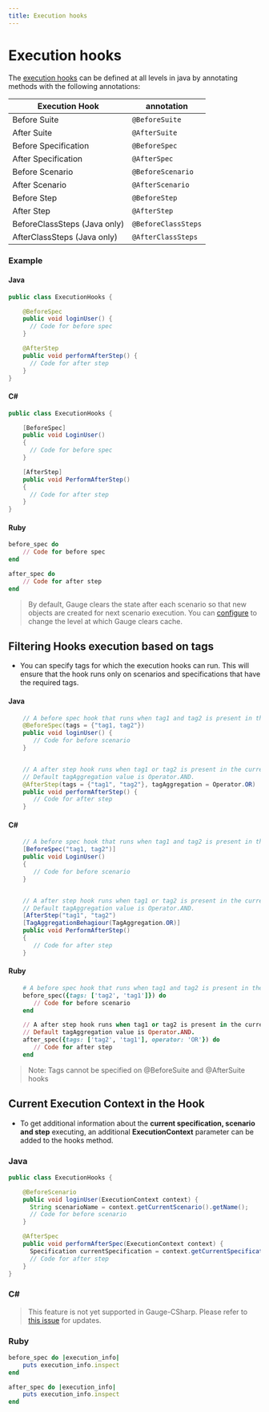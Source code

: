 ```yaml
---
title: Execution hooks
---
```


# Execution hooks 

The [execution hooks](../execution/execution_hooks.md) can be defined at all levels in java by annotating methods with the following annotations:


| Execution Hook | annotation  |
|----------------| ------------|
| Before Suite   | `@BeforeSuite`|
| After Suite    | `@AfterSuite`|
| Before Specification   | `@BeforeSpec`|
| After Specification   | `@AfterSpec`|
| Before Scenario | `@BeforeScenario`|
| After Scenario   | `@AfterScenario`|
| Before Step | `@BeforeStep` |
|After Step| `@AfterStep`|
|BeforeClassSteps (Java only)|`@BeforeClassSteps`|
|AfterClassSteps (Java only)|`@AfterClassSteps`|

### Example

#### Java

````java
public class ExecutionHooks {

    @BeforeSpec
    public void loginUser() {
      // Code for before spec
    }

    @AfterStep
    public void performAfterStep() {
      // Code for after step
    }
}
````

#### C# #

````csharp
public class ExecutionHooks {

    [BeforeSpec]
    public void LoginUser() 
    {
      // Code for before spec
    }

    [AfterStep]
    public void PerformAfterStep() 
    {
      // Code for after step
    }
}
````

#### Ruby

````ruby
before_spec do
    // Code for before spec
end

after_spec do
    // Code for after step
end
````

> By default, Gauge clears the state after each scenario so that new objects are created for next scenario execution.
You can [configure](configuration.md#gaugeclearstatelevel) to change the level at which Gauge clears cache.

## Filtering Hooks execution based on tags

* You can specify tags for which the execution hooks can run. This will ensure that the hook runs only on scenarios and specifications that have the required tags.

#### Java

````java
    // A before spec hook that runs when tag1 and tag2 is present in the current scenario and spec.
    @BeforeSpec(tags = {"tag1, tag2"})
    public void loginUser() {
       // Code for before scenario
    }


    // A after step hook runs when tag1 or tag2 is present in the current scenario and spec.
    // Default tagAggregation value is Operator.AND.
    @AfterStep(tags = {"tag1", "tag2"}, tagAggregation = Operator.OR)
    public void performAfterStep() {
       // Code for after step
    }

````

#### C# #

````csharp
    // A before spec hook that runs when tag1 and tag2 is present in the current scenario and spec.
    [BeforeSpec("tag1, tag2")]
    public void LoginUser() 
    {
       // Code for before scenario
    }


    // A after step hook runs when tag1 or tag2 is present in the current scenario and spec.
    // Default tagAggregation value is Operator.AND.
    [AfterStep("tag1", "tag2")
    [TagAggregationBehagiour(TagAggregation.OR)]
    public void PerformAfterStep() 
    {
       // Code for after step
    }

````

#### Ruby

````ruby
    # A before spec hook that runs when tag1 and tag2 is present in the current scenario and spec.
    before_spec({tags: ['tag2', 'tag1']}) do
       // Code for before scenario
    end

    // A after step hook runs when tag1 or tag2 is present in the current scenario and spec.
    // Default tagAggregation value is Operator.AND.
    after_spec({tags: ['tag2', 'tag1'], operator: 'OR'}) do
       // Code for after step
    end

````

> Note: Tags cannot be specified on @BeforeSuite and @AfterSuite hooks


## Current Execution Context in the Hook

* To get additional information about the **current specification, scenario and step** executing, an additional **ExecutionContext** parameter can be added to the hooks method.

### Java

````java
public class ExecutionHooks {

    @BeforeScenario
    public void loginUser(ExecutionContext context) {
      String scenarioName = context.getCurrentScenario().getName();
      // Code for before scenario
    }

    @AfterSpec
    public void performAfterSpec(ExecutionContext context) {
      Specification currentSpecification = context.getCurrentSpecification();
      // Code for after step
    }
}
````

### C# #

> This feature is not yet supported in Gauge-CSharp. Please refer to [this issue](https://github.com/getgauge/gauge-csharp/issues/53) for updates.

### Ruby

````ruby
before_spec do |execution_info|
    puts execution_info.inspect
end

after_spec do |execution_info|
    puts execution_info.inspect
end
````
